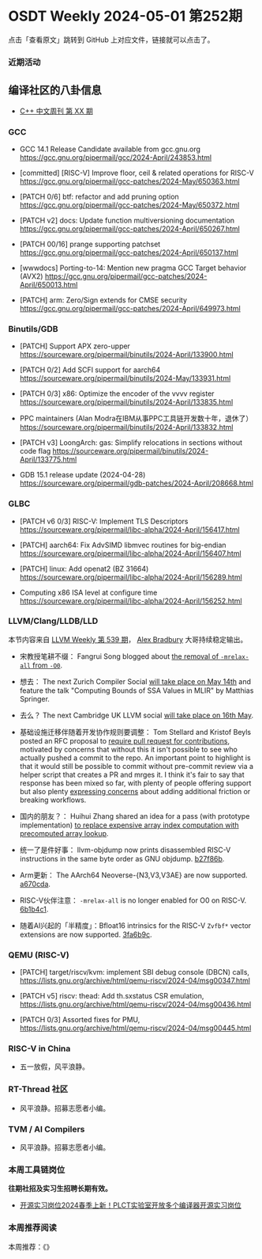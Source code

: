 # OSDT Weekly 2024-05-01 第252期

点击「查看原文」跳转到 GitHub 上对应文件，链接就可以点击了。

### 近期活动

## 编译社区的八卦信息

- [C++ 中文周刊 第 XX 期]()

### GCC

- GCC 14.1 Release Candidate available from gcc.gnu.org
  https://gcc.gnu.org/pipermail/gcc/2024-April/243853.html

- [committed] [RISC-V] Improve floor, ceil & related operations for RISC-V
  https://gcc.gnu.org/pipermail/gcc-patches/2024-May/650363.html

- [PATCH 0/6] btf: refactor and add pruning option
  https://gcc.gnu.org/pipermail/gcc-patches/2024-May/650372.html

- [PATCH v2] docs: Update function multiversioning documentation
  https://gcc.gnu.org/pipermail/gcc-patches/2024-April/650267.html

- [PATCH 00/16] prange supporting patchset
  https://gcc.gnu.org/pipermail/gcc-patches/2024-April/650137.html

- [wwwdocs] Porting-to-14: Mention new pragma GCC Target behavior (AVX2)
  https://gcc.gnu.org/pipermail/gcc-patches/2024-April/650013.html

- [PATCH] arm: Zero/Sign extends for CMSE security
  https://gcc.gnu.org/pipermail/gcc-patches/2024-April/649973.html

### Binutils/GDB

- [PATCH] Support APX zero-upper
  https://sourceware.org/pipermail/binutils/2024-April/133900.html

- [PATCH 0/2] Add SCFI support for aarch64
  https://sourceware.org/pipermail/binutils/2024-May/133931.html

- [PATCH 0/3] x86: Optimize the encoder of the vvvv register
  https://sourceware.org/pipermail/binutils/2024-April/133835.html

- PPC maintainers (Alan Modra在IBM从事PPC工具链开发数十年，退休了）
  https://sourceware.org/pipermail/binutils/2024-April/133832.html

- [PATCH v3] LoongArch: gas: Simplify relocations in sections without code flag
  https://sourceware.org/pipermail/binutils/2024-April/133775.html

- GDB 15.1 release update (2024-04-28)
  https://sourceware.org/pipermail/gdb-patches/2024-April/208668.html

### GLBC

- [PATCH v6 0/3] RISC-V: Implement TLS Descriptors
  https://sourceware.org/pipermail/libc-alpha/2024-April/156417.html

- [PATCH] aarch64: Fix AdvSIMD libmvec routines for big-endian
  https://sourceware.org/pipermail/libc-alpha/2024-April/156407.html

- [PATCH] linux: Add openat2 (BZ 31664)
  https://sourceware.org/pipermail/libc-alpha/2024-April/156289.html

- Computing x86 ISA level at configure time
  https://sourceware.org/pipermail/libc-alpha/2024-April/156252.html

### LLVM/Clang/LLDB/LLD

本节内容来自 [LLVM Weekly 第 539 期](http://llvmweekly.org/issue/539)，
[Alex Bradbury](https://www.linkedin.com/in/alex-bradbury/) 大哥持续稳定输出。

* 宋教授笔耕不缀： Fangrui Song blogged about [the removal of `-mrelax-all` from `-O0`](https://maskray.me/blog/2024-04-27-clang-o0-output-branch-displacement-and-size-increase).

* 想去： The next Zurich Compiler Social [will take place on May 14th](https://discourse.llvm.org/t/zurich-compiler-social-may-14th-computing-bounds-of-ssa-values-in-mlir/78538) and feature the talk "Computing Bounds of SSA Values in MLIR" by Matthias Springer.

* 去么？ The next Cambridge UK LLVM social [will take place on 16th May](https://discourse.llvm.org/t/cambridge-uk-llvm-pub-social/78628).


* 基础设施迁移伴随着开发协作规则要调整： Tom Stellard and Kristof Beyls posted an RFC proposal to [require pull request for contributions](https://discourse.llvm.org/t/rfc-requiring-pull-requests-for-contributions/78609), motivated by concerns that without this it isn't possible to see who actually pushed a commit to the repo.  An important point to highlight is that it would still be possible to commit without pre-commit review via a helper script that creates a PR and mrges it. I think it's fair to say that response has been mixed so far, with plenty of people offering support but also plenty [expressing concerns](https://discourse.llvm.org/t/rfc-requiring-pull-requests-for-contributions/78609/25) about adding additional friction or breaking workflows.

* 国内的朋友？： Huihui Zhang shared an idea for a pass (with prototype implementation) [to replace expensive array index computation with precomputed array lookup](https://discourse.llvm.org/t/idea-introduce-precomputeloopexpressionspass-to-replace-expensive-array-index-computation-with-precomputed-array-lookup/78620).


* 统一了是件好事： llvm-objdump now prints disassembled RISC-V instructions in the same byte order as GNU objdump.
  [b27f86b](https://github.com/llvm/llvm-project/commit/b27f86b40b20).

* Arm更新： The AArch64 Neoverse-{N3,V3,V3AE} are now supported.
  [a670cda](https://github.com/llvm/llvm-project/commit/a670cdadca54).

* RISC-V伙伴注意： `-mrelax-all` is no longer enabled for O0 on RISC-V.
  [6b1b4c1](https://github.com/llvm/llvm-project/commit/6b1b4c1c54d4).

* 随着AI兴起的「半精度」：Bfloat16 intrinsics for the RISC-V `Zvfbf*` vector extensions are now supported.
  [3fa6b9c](https://github.com/llvm/llvm-project/commit/3fa6b9c69e27).

### QEMU (RISC-V)

- [PATCH] target/riscv/kvm: implement SBI debug console (DBCN) calls,
  https://lists.gnu.org/archive/html/qemu-riscv/2024-04/msg00347.html

- [PATCH v5] riscv: thead: Add th.sxstatus CSR emulation,
  https://lists.gnu.org/archive/html/qemu-riscv/2024-04/msg00436.html

- [PATCH 0/3] Assorted fixes for PMU,
  https://lists.gnu.org/archive/html/qemu-riscv/2024-04/msg00445.html

### RISC-V in China

- 五一放假，风平浪静。

### RT-Thread 社区

- 风平浪静。招募志愿者小编。

### TVM / AI Compilers

- 风平浪静。招募志愿者小编。

### 本周工具链岗位

**往期社招及实习生招聘长期有效。**

- [开源实习岗位2024春季上新！PLCT实验室开放多个编译器开源实习岗位](https://mp.weixin.qq.com/s/D-l7hE2S-21NCAZsVqPzMA)

### 本周推荐阅读

本周推荐：《》
